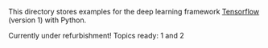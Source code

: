 This directory stores examples for the deep learning framework [Tensorflow](https://www.tensorflow.org/) (version 1) with Python.

Currently under refurbishment! Topics ready: 1 and 2